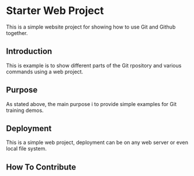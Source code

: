 # Starter Web Project

This is a simple website project for showing how to use Git and Github together.

## Introduction
This is example is to show different parts of the Git rpository and various commands using a web project.

## Purpose

As stated above, the main purpose i to provide simple examples for Git training demos.

## Deployment

This is a simple web project, deployment can be on any web server or even local file system.

## How To Contribute